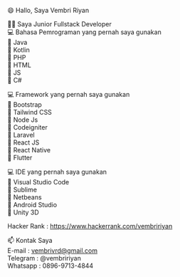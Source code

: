 :smile: Hallo, Saya Vembri Riyan

:man_technologist: Saya Junior Fullstack Developer\
:computer: Bahasa Pemrograman yang pernah saya gunakan\
:pushpin: Java\
:pushpin: Kotlin\
:pushpin: PHP\
:pushpin: HTML\
:pushpin: JS\
:pushpin: C#

:computer: Framework yang pernah saya gunakan\
:pushpin: Bootstrap\
:pushpin: Tailwind CSS\
:pushpin: Node Js\
:pushpin: Codeigniter\
:pushpin: Laravel\
:pushpin: React JS\
:pushpin: React Native\
:pushpin: Flutter

:computer: IDE yang pernah saya gunakan\
:pushpin: Visual Studio Code\
:pushpin: Sublime\
:pushpin: Netbeans\
:pushpin: Android Studio\
:pushpin: Unity 3D

Hacker Rank : https://www.hackerrank.com/vembririyan

📫 Kontak Saya \
E-mail : vembrivrd@gmail.com\
Telegram : @vembririyan\
Whatsapp : 0896-9713-4844
